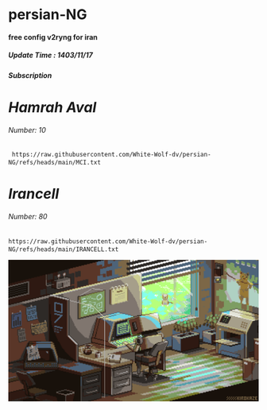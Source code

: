 # persian-NG

#### free config v2ryng for iran


<h5>Update Time : 1403/11/17</h5>

##### Subscription

  # *****Hamrah Aval*****

<h6>Number: 10 </h6>

     https://raw.githubusercontent.com/White-Wolf-dv/persian-NG/refs/heads/main/MCI.txt

# *****Irancell*****

<h6>Number: 80 </h6>

    https://raw.githubusercontent.com/White-Wolf-dv/persian-NG/refs/heads/main/IRANCELL.txt

<p align="center">
<img  src="https://github.com/White-Wolf-dv/White-Wolf-dv/blob/main/14.gif">
</p>
